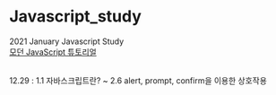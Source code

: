 # Javascript_study
2021 January Javascript Study<br>
[모던 JavaScript 튜토리얼](https://ko.javascript.info/)<br><br>

12.29 : 1.1 자바스크립트란? ~ 2.6 alert, prompt, confirm을 이용한 상호작용
